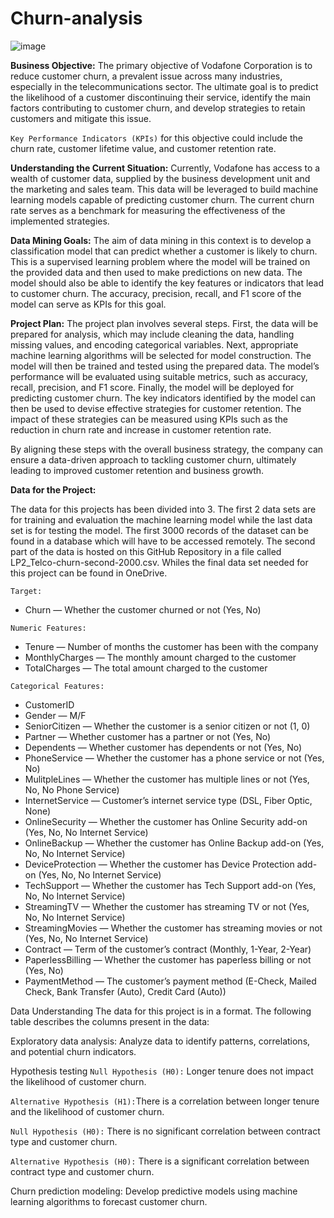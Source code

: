 # Churn-analysis
![image](https://github.com/mabrony/Churn-analysis/assets/160124278/fb538db5-3e6b-46e4-9047-eef4b8abe333)

**Business Objective:** The primary objective of Vodafone Corporation is to reduce customer churn, a prevalent issue across many industries, especially in the telecommunications sector. The ultimate goal is to predict the likelihood of a customer discontinuing their service, identify the main factors contributing to customer churn, and develop strategies to retain customers and mitigate this issue.

`Key Performance Indicators (KPIs)` for this objective could include the churn rate, customer lifetime value, and customer retention rate.

**Understanding the Current Situation:** Currently, Vodafone has access to a wealth of customer data, supplied by the business development unit and the marketing and sales team. This data will be leveraged to build machine learning models capable of predicting customer churn. The current churn rate serves as a benchmark for measuring the effectiveness of the implemented strategies.

**Data Mining Goals:** The aim of data mining in this context is to develop a classification model that can predict whether a customer is likely to churn. This is a supervised learning problem where the model will be trained on the provided data and then used to make predictions on new data. The model should also be able to identify the key features or indicators that lead to customer churn. The accuracy, precision, recall, and F1 score of the model can serve as KPIs for this goal.

**Project Plan:** The project plan involves several steps. First, the data will be prepared for analysis, which may include cleaning the data, handling missing values, and encoding categorical variables. Next, appropriate machine learning algorithms will be selected for model construction. The model will then be trained and tested using the prepared data. The model’s performance will be evaluated using suitable metrics, such as accuracy, recall, precision, and F1 score. Finally, the model will be deployed for predicting customer churn. The key indicators identified by the model can then be used to devise effective strategies for customer retention. The impact of these strategies can be measured using KPIs such as the reduction in churn rate and increase in customer retention rate.

By aligning these steps with the overall business strategy, the company can ensure a data-driven approach to tackling customer churn, ultimately leading to improved customer retention and business growth.

**Data for the Project:**

The data for this projects has been divided into 3. The first 2 data sets are for training and evaluation the machine learning model  while the last data set is for testing the model. 
The first 3000 records of the dataset can be found in a database which will have to be accessed remotely.
The second part of the data is hosted on this GitHub Repository in a file called LP2_Telco-churn-second-2000.csv. Whiles the final data set needed for this project can be found in OneDrive.

`Target:`
- Churn — Whether the customer churned or not (Yes, No)

`Numeric Features:`

- Tenure — Number of months the customer has been with the company
- MonthlyCharges — The monthly amount charged to the customer
- TotalCharges — The total amount charged to the customer

`Categorical Features:`

- CustomerID
- Gender — M/F
- SeniorCitizen — Whether the customer is a senior citizen or not (1, 0)
- Partner — Whether customer has a partner or not (Yes, No)
- Dependents — Whether customer has dependents or not (Yes, No)
- PhoneService — Whether the customer has a phone service or not (Yes, No)
- MulitpleLines — Whether the customer has multiple lines or not (Yes, No, No Phone Service)
- InternetService — Customer’s internet service type (DSL, Fiber Optic, None)
- OnlineSecurity — Whether the customer has Online Security add-on (Yes, No, No Internet Service)
- OnlineBackup — Whether the customer has Online Backup add-on (Yes, No, No Internet Service)
- DeviceProtection — Whether the customer has Device Protection add-on (Yes, No, No Internet Service)
- TechSupport — Whether the customer has Tech Support add-on (Yes, No, No Internet Service)
- StreamingTV — Whether the customer has streaming TV or not (Yes, No, No Internet Service)
- StreamingMovies — Whether the customer has streaming movies or not (Yes, No, No Internet Service)
- Contract — Term of the customer’s contract (Monthly, 1-Year, 2-Year)
- PaperlessBilling — Whether the customer has paperless billing or not (Yes, No)
- PaymentMethod — The customer’s payment method (E-Check, Mailed Check, Bank Transfer (Auto), Credit Card (Auto))

Data Understanding
The data for this project is in a  format. The following table describes the columns present in the data:

Exploratory data analysis:
Analyze data to identify patterns, correlations, and potential churn indicators.


Hypothesis testing
`Null Hypothesis (H0):` Longer tenure does not impact the likelihood of customer churn.

`Alternative Hypothesis (H1):`There is a correlation between longer tenure and the likelihood of customer churn.

`Null Hypothesis (H0):` There is no significant correlation between contract type and customer churn.

`Alternative Hypothesis (H0):` There is a significant correlation between contract type and customer churn.

Churn prediction modeling:
Develop predictive models using machine learning algorithms to forecast customer churn.
